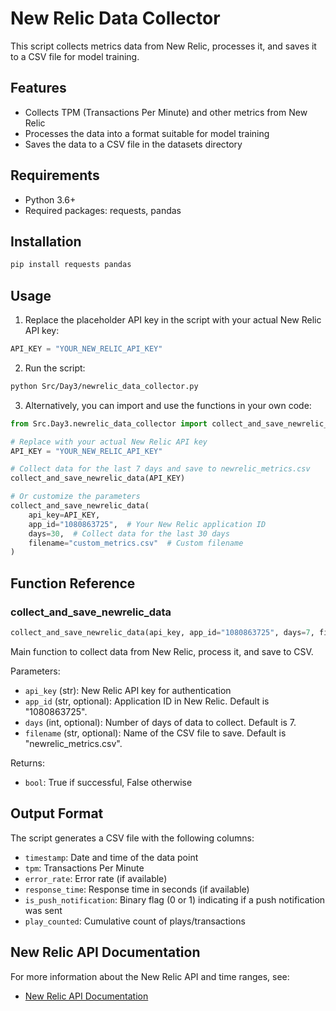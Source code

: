 # New Relic Data Collector

This script collects metrics data from New Relic, processes it, and saves it to a CSV file for model training.

## Features

- Collects TPM (Transactions Per Minute) and other metrics from New Relic
- Processes the data into a format suitable for model training
- Saves the data to a CSV file in the datasets directory

## Requirements

- Python 3.6+
- Required packages: requests, pandas

## Installation

```bash
pip install requests pandas
```

## Usage

1. Replace the placeholder API key in the script with your actual New Relic API key:

```python
API_KEY = "YOUR_NEW_RELIC_API_KEY"
```

2. Run the script:

```bash
python Src/Day3/newrelic_data_collector.py
```

3. Alternatively, you can import and use the functions in your own code:

```python
from Src.Day3.newrelic_data_collector import collect_and_save_newrelic_data

# Replace with your actual New Relic API key
API_KEY = "YOUR_NEW_RELIC_API_KEY"

# Collect data for the last 7 days and save to newrelic_metrics.csv
collect_and_save_newrelic_data(API_KEY)

# Or customize the parameters
collect_and_save_newrelic_data(
    api_key=API_KEY,
    app_id="1080863725",  # Your New Relic application ID
    days=30,  # Collect data for the last 30 days
    filename="custom_metrics.csv"  # Custom filename
)
```

## Function Reference

### collect_and_save_newrelic_data

```python
collect_and_save_newrelic_data(api_key, app_id="1080863725", days=7, filename="newrelic_metrics.csv")
```

Main function to collect data from New Relic, process it, and save to CSV.

Parameters:
- `api_key` (str): New Relic API key for authentication
- `app_id` (str, optional): Application ID in New Relic. Default is "1080863725".
- `days` (int, optional): Number of days of data to collect. Default is 7.
- `filename` (str, optional): Name of the CSV file to save. Default is "newrelic_metrics.csv".

Returns:
- `bool`: True if successful, False otherwise

## Output Format

The script generates a CSV file with the following columns:

- `timestamp`: Date and time of the data point
- `tpm`: Transactions Per Minute
- `error_rate`: Error rate (if available)
- `response_time`: Response time in seconds (if available)
- `is_push_notification`: Binary flag (0 or 1) indicating if a push notification was sent
- `play_counted`: Cumulative count of plays/transactions

## New Relic API Documentation

For more information about the New Relic API and time ranges, see:
- [New Relic API Documentation](https://docs.newrelic.com/docs/apis/rest-api-v2/basic-functions/extract-metric-timeslice-data/)